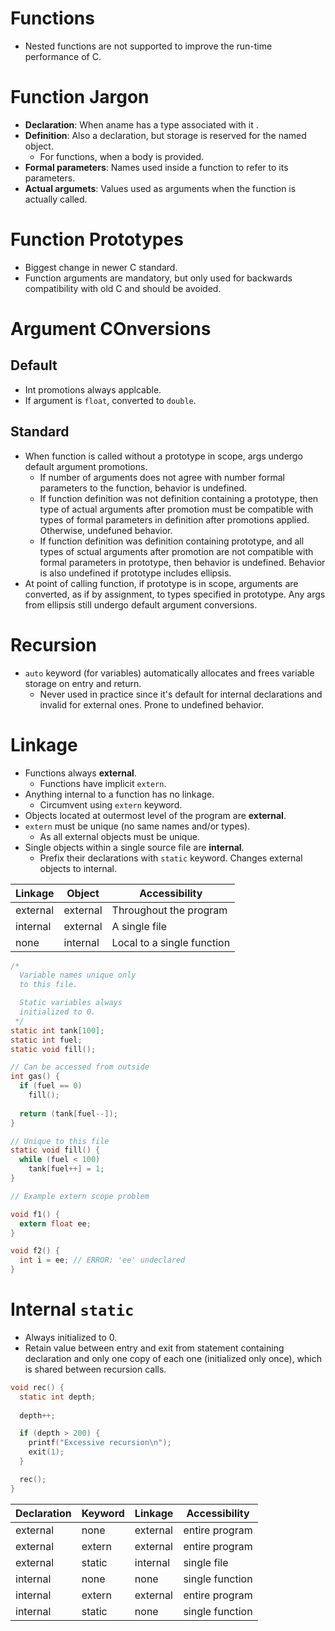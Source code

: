 <!--
  Author: NE- https://github.com/NE-
  Date: 2022 September 13
  Purpose: C Functions
-->

# Functions
- Nested functions are not supported to improve the run-time performance of C.

# Function Jargon
- **Declaration**: When aname has a type associated with it .
- **Definition**: Also a declaration, but storage is reserved for the named object.
  - For functions, when a body is provided.
- **Formal parameters**: Names used inside a function to refer to its parameters.
- **Actual argumets**: Values used as arguments when the function is actually called.

# Function Prototypes
- Biggest change in newer C standard.
- Function arguments are mandatory, but only used for backwards compatibility with old C and should be avoided.

# Argument COnversions
## Default
- Int promotions always applcable.
- If argument is `float`, converted to `double`.
## Standard
- When function is called without a prototype in scope, args undergo default argument promotions.
  - If number of arguments does not agree with number formal parameters to the function, behavior is undefined.
  - If function definition was not definition containing a prototype, then type of actual arguments after promotion must be compatible with types of formal parameters in definition after promotions applied. Otherwise, undefuned behavior.
  - If function definition was definition containing prototype, and all types of sctual arguments after promotion are not compatible with formal parameters in prototype, then behavior is undefined. Behavior is also undefined if prototype includes ellipsis.
- At point of calling function, if prototype is in scope, arguments are converted, as if by assignment, to types specified in prototype. Any args from ellipsis still undergo default argument conversions.

# Recursion
- `auto` keyword (for variables) automatically allocates and frees variable storage on entry and return.
  - Never used in practice since it's default for internal declarations and invalid for external ones. Prone to undefined behavior.

# Linkage
- Functions always **external**.
  - Functions have implicit `extern`.
- Anything internal to a function has no linkage.
  - Circumvent using `extern` keyword.
- Objects located at outermost level of the program are **external**.
- `extern` must be unique (no same names and/or types).
  - As all external objects must be unique.
- Single objects within a single source file are **internal**.
  - Prefix their declarations with `static` keyword. Changes external objects to internal.
 
 | Linkage | Object | Accessibility |
 | ------- | ------ | ------------- |
 | external | external | Throughout the program |
 | internal | external | A single file |
 | none | internal | Local to a single function | 

```c
/*
  Variable names unique only 
  to this file.

  Static variables always
  initialized to 0.
 */
static int tank[100];
static int fuel;
static void fill();

// Can be accessed from outside
int gas() {
  if (fuel == 0)
    fill();
  
  return (tank[fuel--]);
}

// Unique to this file
static void fill() {
  while (fuel < 100)
    tank[fuel++] = 1;
}
```
```c
// Example extern scope problem

void f1() {
  extern float ee;
}

void f2() {
  int i = ee; // ERROR: 'ee' undeclared
}
```

# Internal `static`
- Always initialized to 0.
- Retain value between entry and exit from statement containing declaration and only one copy of each one (initialized only once), which is shared between recursion calls.
```c
void rec() {
  static int depth;
  
  depth++;

  if (depth > 200) {
    printf("Excessive recursion\n");
    exit(1);
  }

  rec();
}
```

 | Declaration | Keyword | Linkage | Accessibility |
 | ----------- | ------- | ------- | ------------- |
 | external | none | external | entire program |
 | external | extern | external | entire program |
 | external | static | internal | single file |
 | internal | none | none | single function |
 | internal | extern | external | entire program |
 | internal | static | none | single function |